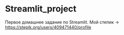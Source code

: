 # Streamlit_project
Первое домашнее задание по Streamlit.
Мой степик -> https://stepik.org/users/409471440/profile
